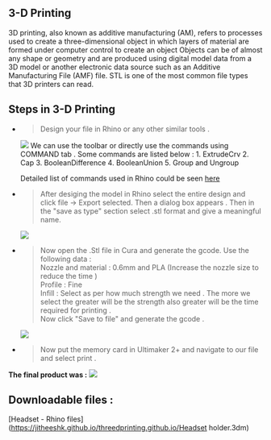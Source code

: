 ## 3-D Printing

3D printing, also known as additive manufacturing (AM), refers to processes used to create a three-dimensional object in which layers of material are formed under computer control to create an object Objects can be of almost any shape or geometry and are produced using digital model data from a 3D model or another electronic data source such as an Additive Manufacturing File (AMF) file. STL is one of the most common file types that 3D printers can read.

## Steps in 3-D Printing 

* > Design your file in Rhino or any other similar tools .
   <img src="http://jitheeshk.github.io/threedprinting.github.io/Screenshot (37).png">
   We can use the toolbar or directly use the commands using COMMAND tab . Some commands are listed below :
   1. ExtrudeCrv
   2. Cap
   3. BooleanDifference
   4. BooleanUnion
   5. Group and Ungroup
   
   Detailed list of commands used in Rhino could be seen [here](https://docs.mcneel.com/rhino/5/help/en-us/commandlist/command_list.htm)
* > After desiging the model in Rhino select the entire design and click file -> Export selected. Then a dialog box appears . Then in the    "save as type" section select .stl format and give a meaningful name.
   <img src="http://jitheeshk.github.io/threedprinting.github.io/Screenshot (38).png">
* > Now open the .Stl file in Cura and generate the gcode.
    Use the following data :<br/>
    Nozzle and material : 0.6mm and PLA (Increase the nozzle size to reduce the time )<br/>
    Profile : Fine<br/>
    Infill : Select as per how much strength we need . The more we select the greater will be the strength also greater will be the time required for printing .<br/>
    Now click "Save to file" and generate the gcode .
    <img src="http://jitheeshk.github.io/threedprinting.github.io/Screenshot (39).png">
* > Now put the memory card in Ultimaker 2+ and navigate to our file and select print .
 
 <b>The final product was :</b>
<img src="http://jitheeshk.github.io/threedprinting.github.io/headset.jpg">

## Downloadable files : 

[Headset - Rhino files](https://jitheeshk.github.io/threedprinting.github.io/Headset holder.3dm)
